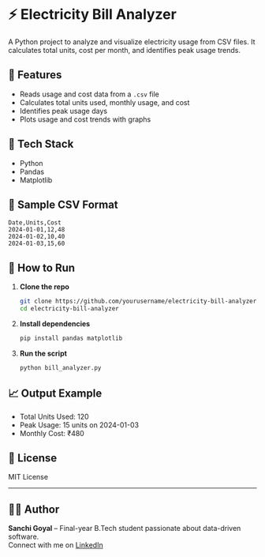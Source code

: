 # ⚡ Electricity Bill Analyzer

A Python project to analyze and visualize electricity usage from CSV files. It calculates total units, cost per month, and identifies peak usage trends.

## 📌 Features
- Reads usage and cost data from a `.csv` file
- Calculates total units used, monthly usage, and cost
- Identifies peak usage days
- Plots usage and cost trends with graphs

## 🧰 Tech Stack
- Python
- Pandas
- Matplotlib

## 📂 Sample CSV Format

```csv
Date,Units,Cost
2024-01-01,12,48
2024-01-02,10,40
2024-01-03,15,60
```

## 🚀 How to Run

1. **Clone the repo**
   ```bash
   git clone https://github.com/yourusername/electricity-bill-analyzer.git
   cd electricity-bill-analyzer
   ```

2. **Install dependencies**
   ```bash
   pip install pandas matplotlib
   ```

3. **Run the script**
   ```bash
   python bill_analyzer.py
   ```

## 📈 Output Example

- Total Units Used: 120
- Peak Usage: 15 units on 2024-01-03
- Monthly Cost: ₹480

## 📄 License
MIT License

---

## 👩‍💻 Author
**Sanchi Goyal** – Final-year B.Tech student passionate about data-driven software.  
Connect with me on [LinkedIn](https://linkedin.com/in/sanchi-goyal)
